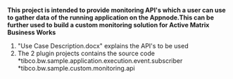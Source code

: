       
 <B>This project is intended to provide monitoring API's which a user can use to gather data of the running application on the 
  Appnode.This can be further used to build a custom monitoring solution for Active Matrix Business Works </B>

1.	"Use Case Description.docx" explains the API's to be used
2.	The 2 plugin projects contains the source code 
    *tibco.bw.sample.application.execution.event.subscriber
    *tibco.bw.sample.custom.monitoring.api
